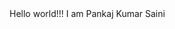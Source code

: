 <html>
  <head>
    <meta name="keyword" content="github"/>
    <meta name="description" content="This is my first github project"/>
    <meta name="author" content="Pankaj Kumar Saini"/>
    <meta name="revised" content="25th October, 2017"/>
    <meta charset="utf-8"/>
    <meta http-equiv="cookie" content="cookie=Pankaj; expires=30th October, 2017;https;secure;"/>
    <title>
      Pankaj Kumar Saini
    </title>
    <head>
      <body>
        Hello world!!! I am Pankaj Kumar Saini
      </body>
      </html>
